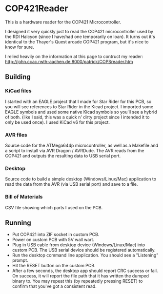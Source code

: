 # COP421Reader
This is a hardware reader for the COP421 Microcontroller.

I designed it very quickly just to read the COP421 microcontroller used by the RDI Halcyon (since I have/had one temporarily on loan).  It turns out it's identical to the Thayer's Quest arcade COP421 program, but it's nice to know for sure.

I relied heavily on the information at this page to contruct my reader: http://john.ccac.rwth-aachen.de:8000/patrick/COPSreader.htm

## Building
### KiCad files
I started with an EAGLE project that I made for Star Rider for this PCB, so you will see references to Star Rider in the Kicad project.  I imported some EAGLE symbols and used some native Kicad symbols so you'll see a hybrid of both.  (like I said, this was a quick n' dirty project since I intended it to only be used once).  I used KiCad v6 for this project.

### AVR files
Source code for the ATMega644p microcontroller, as well as a Makefile and a script to install via AVR Dragon / AVRDude.
The AVR reads from the COP421 and outputs the resulting data to USB serial port.

### Desktop
Source code to build a simple desktop (Windows/Linux/Mac) application to read the data from the AVR (via USB serial port) and save to a file.

### Bill of Materials
CSV file showing which parts I used on the PCB.

## Running
- Put COP421 into ZIF socket in custom PCB.
- Power on custom PCB with 5V wall wart.
- Plug in USB cable from desktop device (Windows/Linux/Mac) into custom PCB.  The USB serial device should be registered automatically.
- Run the desktop command line application.  You should see a "Listening" prompt.
- Hit the RESET button on the custom PCB.
- After a few seconds, the desktop app should report CRC success or fail.  On success, it will report the file path that it has written the dumped binary to.  You may repeat this (by repeatedly pressing RESET) to confirm that you've got a consistent read.
